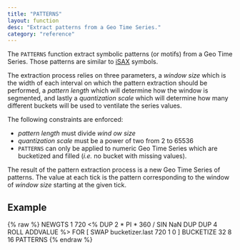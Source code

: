 ```yaml
---
title: "PATTERNS"
layout: function
desc: "Extract patterns from a Geo Time Series."
category: "reference"
---
```


The `PATTERNS` function extract symbolic patterns (or motifs) from a Geo Time Series. Those patterns are similar to [iSAX](http://www.cs.ucr.edu/~eamonn/iSAX/iSAX.html) symbols.

The extraction process relies on three parameters, a *window size* which is the width of each interval on which the pattern extraction should be performed, a *pattern length* which will determine how the window is segmented, and lastly a *quantization scale* which will determine how many different buckets will be used to ventilate the series values.

The following constraints are enforced:

* *pattern length* must divide *wind ow size*
* *quantization scale* must be a power of two from 2 to 65536
* `PATTERNS` can only be applied to numeric Geo Time Series which are bucketized and filled (*i.e.* no bucket with missing values).

The result of the pattern extraction process is a new Geo Time Series of patterns. The value at each tick is the pattern corresponding to the window of *window size* starting at the given tick.

## Example ##

{% raw %}
<warp10-warpscript-widget backend="{{backend}}"  exec-endpoint="{{execEndpoint}}">NEWGTS
1 720
<% DUP 2 * PI * 360 / SIN NaN DUP DUP 4 ROLL ADDVALUE %> FOR
[ SWAP bucketizer.last 720 1 0 ] BUCKETIZE
32 8 16 PATTERNS</warp10-warpscript-widget>
{% endraw %}    
